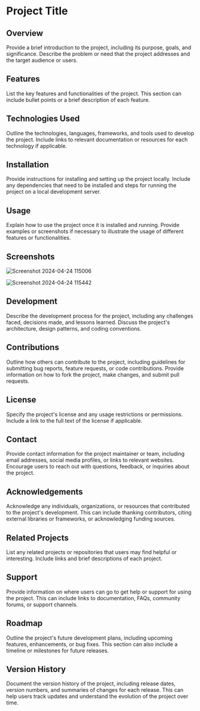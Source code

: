 
# Project Title

## Overview
Provide a brief introduction to the project, including its purpose, goals, and significance. Describe the problem or need that the project addresses and the target audience or users.

## Features
List the key features and functionalities of the project. This section can include bullet points or a brief description of each feature.

## Technologies Used
Outline the technologies, languages, frameworks, and tools used to develop the project. Include links to relevant documentation or resources for each technology if applicable.

## Installation
Provide instructions for installing and setting up the project locally. Include any dependencies that need to be installed and steps for running the project on a local development server.

## Usage
Explain how to use the project once it is installed and running. Provide examples or screenshots if necessary to illustrate the usage of different features or functionalities.

## Screenshots
![Screenshot 2024-04-24 115006](https://github.com/subchat/E-Learning-Website/assets/82167489/f88291ec-8aaa-4699-9345-9a887a4fd728)

![Screenshot 2024-04-24 115442](https://github.com/subchat/E-Learning-Website/assets/82167489/f4d6ef7e-46f1-4afb-895e-95fad0d2eff3)



## Development
Describe the development process for the project, including any challenges faced, decisions made, and lessons learned. Discuss the project's architecture, design patterns, and coding conventions.

## Contributions
Outline how others can contribute to the project, including guidelines for submitting bug reports, feature requests, or code contributions. Provide information on how to fork the project, make changes, and submit pull requests.

## License
Specify the project's license and any usage restrictions or permissions. Include a link to the full text of the license if applicable.

## Contact
Provide contact information for the project maintainer or team, including email addresses, social media profiles, or links to relevant websites. Encourage users to reach out with questions, feedback, or inquiries about the project.

## Acknowledgements
Acknowledge any individuals, organizations, or resources that contributed to the project's development. This can include thanking contributors, citing external libraries or frameworks, or acknowledging funding sources.

## Related Projects
List any related projects or repositories that users may find helpful or interesting. Include links and brief descriptions of each project.

## Support
Provide information on where users can go to get help or support for using the project. This can include links to documentation, FAQs, community forums, or support channels.

## Roadmap
Outline the project's future development plans, including upcoming features, enhancements, or bug fixes. This section can also include a timeline or milestones for future releases.

## Version History
Document the version history of the project, including release dates, version numbers, and summaries of changes for each release. This can help users track updates and understand the evolution of the project over time.
